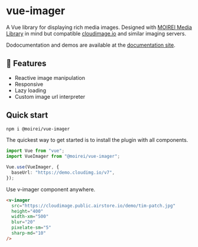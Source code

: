 # vue-imager

A Vue library for displaying rich media images. Designed with [MOIREI Media Library](https://github.com/moirei/media-library) in mind but compatible [cloudimage.io](https://www.cloudimage.io/) and similar imaging servers.

Dodocumentation and demos are available at the [documentation site](https://moirei.github.io/vue-imager/).

## :green_heart: Features

- Reactive image manipulation
- Responsive
- Lazy loading
- Custom image url interpreter

## Quick start

```bash
npm i @moirei/vue-imager
```

The quickest way to get started is to install the plugin with all components.

```typescript
import Vue from "vue";
import VueImager from "@moirei/vue-imager";

Vue.use(VueImager, {
  baseUrl: "https://demo.cloudimg.io/v7",
});
```

Use v-imager component anywhere.

```html
<v-imager
  src="https://cloudimage.public.airstore.io/demo/tim-patch.jpg"
  height="400"
  width-xm="500"
  blur="20"
  pixelate-sm="5"
  sharp-md="10"
/>
```
